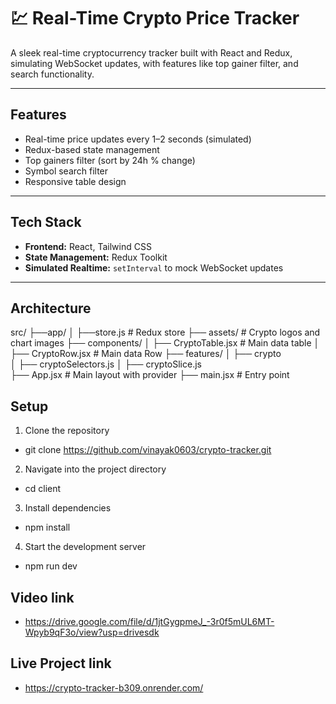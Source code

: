 # 💹 Real-Time Crypto Price Tracker

A sleek real-time cryptocurrency tracker built with React and Redux, simulating WebSocket updates, with features like  top gainer filter, and search functionality.

---

##  Features

- Real-time price updates every 1–2 seconds (simulated)
- Redux-based state management
- Top gainers filter (sort by 24h % change)
- Symbol search filter
- Responsive table design

---

##  Tech Stack

- **Frontend:** React, Tailwind CSS
- **State Management:** Redux Toolkit
- **Simulated Realtime:** `setInterval` to mock WebSocket updates

---

##  Architecture

src/
├──app/
│  ├──store.js            # Redux store
├── assets/               # Crypto logos and chart images
├── components/
│   ├── CryptoTable.jsx   # Main data table
│   ├── CryptoRow.jsx     # Main data Row
├── features/
│   ├── crypto    
│       ├── cryptoSelectors.js
│       ├── cryptoSlice.js          
├── App.jsx               # Main layout with provider
├── main.jsx              # Entry point

##  Setup
1. Clone the repository
- git clone https://github.com/vinayak0603/crypto-tracker.git

2. Navigate into the project directory
- cd client

3. Install dependencies
- npm install

4. Start the development server
- npm run dev

##  Video link
- https://drive.google.com/file/d/1jtGygpmeJ_-3r0f5mUL6MT-Wpyb9qF3o/view?usp=drivesdk 

##  Live Project link

- https://crypto-tracker-b309.onrender.com/